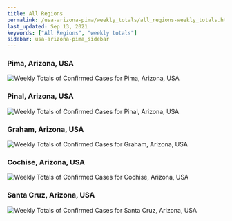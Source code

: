 ```yaml
---
title: All Regions
permalink: /usa-arizona-pima/weekly_totals/all_regions-weekly_totals.html
last_updated: Sep 13, 2021
keywords: ["All Regions", "weekly totals"]
sidebar: usa-arizona-pima_sidebar
---
```


<h3>Pima, Arizona, USA</h3>

![Weekly Totals of Confirmed Cases for Pima, Arizona, USA](/covid_tracker/images/graphs/usa-arizona-pima-weekly_totals_graph.png)

<h3>Pinal, Arizona, USA</h3>

![Weekly Totals of Confirmed Cases for Pinal, Arizona, USA](/covid_tracker/images/graphs/usa-arizona-pinal-weekly_totals_graph.png)

<h3>Graham, Arizona, USA</h3>

![Weekly Totals of Confirmed Cases for Graham, Arizona, USA](/covid_tracker/images/graphs/usa-arizona-graham-weekly_totals_graph.png)

<h3>Cochise, Arizona, USA</h3>

![Weekly Totals of Confirmed Cases for Cochise, Arizona, USA](/covid_tracker/images/graphs/usa-arizona-cochise-weekly_totals_graph.png)

<h3>Santa Cruz, Arizona, USA</h3>

![Weekly Totals of Confirmed Cases for Santa Cruz, Arizona, USA](/covid_tracker/images/graphs/usa-arizona-santa_cruz-weekly_totals_graph.png)
